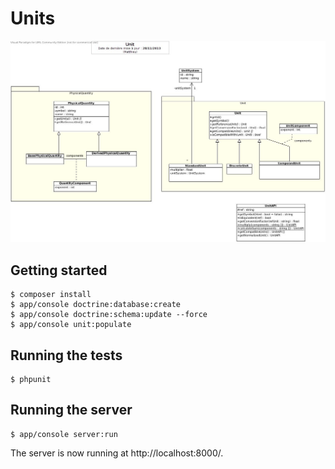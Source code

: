 # Units

![UML diagram](docs/DC.jpg)

## Getting started

```shell
$ composer install
$ app/console doctrine:database:create
$ app/console doctrine:schema:update --force
$ app/console unit:populate
```

## Running the tests

```shell
$ phpunit
```

## Running the server

```shell
$ app/console server:run
```

The server is now running at http://localhost:8000/.
